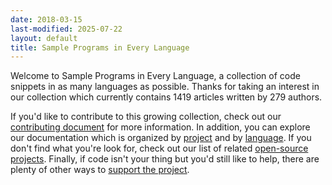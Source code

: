 ```yaml
---
date: 2018-03-15
last-modified: 2025-07-22
layout: default
title: Sample Programs in Every Language
---
```


Welcome to Sample Programs in Every Language, a collection of code snippets in as many languages as possible. Thanks for taking an interest in our collection which currently contains 1419 articles written by 279 authors.

If you'd like to contribute to this growing collection, check out our [contributing document](https://github.com/TheRenegadeCoder/sample-programs/blob/master/.github/CONTRIBUTING.md) for more information. In addition, you can explore our documentation which is organized by [project](/projects) and by [language](/languages). If you don't find what you're look for, check out our list of related [open-source projects](/related). Finally, if code isn't your thing but you'd still like to help, there are plenty of other ways to [support the project](https://therenegadecoder.com/updates/5-ways-you-can-support-the-renegade-coder/).